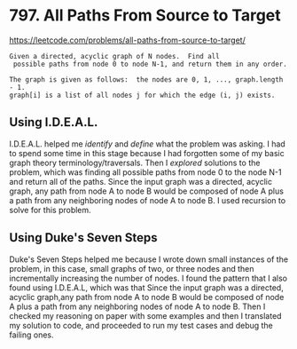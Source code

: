 # 797. All Paths From Source to Target

https://leetcode.com/problems/all-paths-from-source-to-target/

```
Given a directed, acyclic graph of N nodes.  Find all
 possible paths from node 0 to node N-1, and return them in any order.

The graph is given as follows:  the nodes are 0, 1, ..., graph.length - 1.
graph[i] is a list of all nodes j for which the edge (i, j) exists.
```

## Using I.D.E.A.L.
I.D.E.A.L. helped me *identify* and *define* what the problem was asking.
I had to spend some time in this stage because I had forgotten some of my
basic graph theory terminology/traversals. Then I *explored* solutions to the
problem, which was finding all possible paths from node 0 to the node N-1
and return all of the paths. Since the input graph was a directed, acyclic graph,
any path from node A to node B would be composed of node A plus a path from any
neighboring nodes of node A to node B. I used recursion to solve for this problem.



## Using Duke's Seven Steps
Duke's Seven Steps helped me because I wrote down small instances of the problem, in
this case, small graphs of two, or three nodes and then incrementally increasing the
number of nodes. I found the pattern that I also found using I.D.E.A.L, which was that
Since the input graph was a directed, acyclic graph,any path from node A to node B
would be composed of node A plus a path from any neighboring nodes of node A to node B.
Then I checked my reasoning on paper with some examples and then I translated my solution
to code, and proceeded to run my test cases and debug the failing ones.